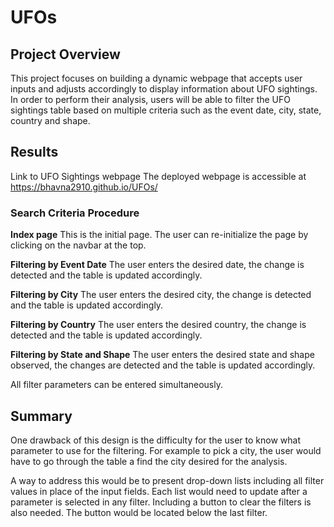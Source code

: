 # UFOs

## Project Overview
This project focuses on building a dynamic webpage that accepts user inputs and adjusts accordingly to display information about UFO sightings.
In order to perform their analysis, users will be able to filter the UFO sightings table based on multiple criteria such as the event date, city, state, country and shape.

## Results
Link to UFO Sightings webpage
The deployed webpage is accessible at https://bhavna2910.github.io/UFOs/

### Search Criteria Procedure
**Index page**
This is the initial page. The user can re-initialize the page by clicking on the navbar at the top.


**Filtering by Event Date**
The user enters the desired date, the change is detected and the table is updated accordingly.


**Filtering by City**
The user enters the desired city, the change is detected and the table is updated accordingly.


**Filtering by Country**
The user enters the desired country, the change is detected and the table is updated accordingly.


**Filtering by State and Shape**
The user enters the desired state and shape observed, the changes are detected and the table is updated accordingly.


All filter parameters can be entered simultaneously.

## Summary

One drawback of this design is the difficulty for the user to know what parameter to use for the filtering. For example to pick a city, the user would have to go through the table a find the city desired for the analysis.

A way to address this would be to present drop-down lists including all filter values in place of the input fields.
Each list would need to update after a parameter is selected in any filter.
Including a button to clear the filters is also needed. The button would be located below the last filter.
